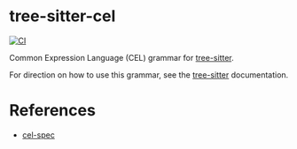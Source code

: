 # tree-sitter-cel

[![CI](https://github.com/bufbuild/tree-sitter-cel/actions/workflows/ci.yaml/badge.svg)](https://github.com/bufbuild/tree-sitter-cel/actions/workflows/ci.yaml)

Common Expression Language (CEL) grammar for [tree-sitter](https://github.com/tree-sitter/tree-sitter).

For direction on how to use this grammar, see the [tree-sitter](https://tree-sitter.github.io/tree-sitter/) documentation.

# References

- [cel-spec](https://github.com/google/cel-spec)
